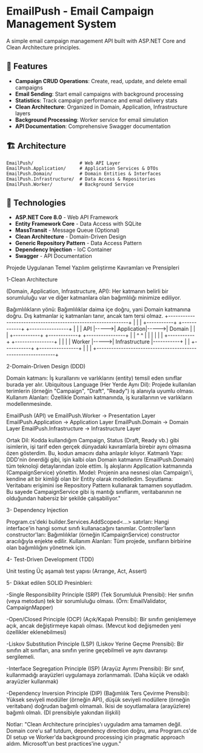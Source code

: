 # EmailPush - Email Campaign Management System

A simple email campaign management API built with ASP.NET Core and Clean Architecture principles.

## 🚀 Features

- **Campaign CRUD Operations**: Create, read, update, and delete email campaigns
- **Email Sending**: Start email campaigns with background processing
- **Statistics**: Track campaign performance and email delivery stats
- **Clean Architecture**: Organized in Domain, Application, Infrastructure layers
- **Background Processing**: Worker service for email simulation
- **API Documentation**: Comprehensive Swagger documentation

## 🏗️ Architecture

```
EmailPush/                 # Web API Layer
EmailPush.Application/     # Application Services & DTOs
EmailPush.Domain/          # Domain Entities & Interfaces  
EmailPush.Infrastructure/  # Data Access & Repositories
EmailPush.Worker/          # Background Service
```
## 🔧 Technologies

- **ASP.NET Core 8.0** - Web API Framework
- **Entity Framework Core** - Data Access with SQLite
- **MassTransit** - Message Queue (Optional)
- **Clean Architecture** - Domain-Driven Design
- **Generic Repository Pattern** - Data Access Pattern
- **Dependency Injection** - IoC Container
- **Swagger** - API Documentation

Projede Uygulanan Temel Yazılım geliştirme Kavramları ve Prensipleri

1-Clean Architecture 

 (Domain, Application, Infrastructure, API): Her katmanın belirli bir sorumluluğu var ve diğer katmanlara olan bağımlılığı minimize ediliyor.

Bağımlılıkların yönü: Bağımlılıklar daima içe doğru, yani Domain katmanına doğru. Dış katmanlar iç katmanları tanır, ancak tam tersi olmaz.
+-------------------------------------------------------------+
|                                                             |
|   +-----------+      +------------+      +----------------+ |
|   |    API    |----->| Application|----->|     Domain     | |
|   +-----------+      +------------+      +----------------+ |
|                            ^                      ^         |
|                            |                      |         |
|   +-----------+      +----------------+           |         |
|   |  Worker   |----->| Infrastructure |-----------+         |
|   +-----------+      +----------------+                     |
|                                                             |
+-------------------------------------------------------------+


2-Domain-Driven Design (DDD)

Domain katmanı: İş kurallarını ve varlıklarını (entity) temsil eden sınıflar burada yer alır.
Ubiquitous Language (Her Yerde Aynı Dil): Projede kullanılan terimlerin (örneğin "Campaign", "Draft", "Ready") iş alanıyla uyumlu olması.
Kullanım Alanları: Özellikle Domain katmanında, iş kurallarının ve varlıkların modellenmesinde.

EmailPush (API) ve EmailPush.Worker → Presentation Layer
EmailPush.Application → Application Layer
EmailPush.Domain → Domain Layer
EmailPush.Infrastructure → Infrastructure Layer

Ortak Dil: Kodda kullandığım Campaign, Status (Draft, Ready vb.) gibi isimlerin, işi tarif eden gerçek dünyadaki kavramlarla birebir aynı olmasına özen gösterdim. Bu, kodun amacını daha anlaşılır kılıyor.
Katmanlı Yapı: DDD'nin önerdiği gibi, işin kalbi olan Domain katmanını (EmailPush.Domain) tüm teknoloji detaylarından izole ettim. İş akışlarını Application katmanında (CampaignService) yönettin.
Model: Projenin ana nesnesi olan Campaign'i, kendine ait bir kimliği olan bir Entity olarak modelledim.
Soyutlama: Veritabanı erişimini ise Repository Pattern kullanarak tamamen soyutladım. Bu sayede CampaignService gibi iş mantığı sınıflarım, veritabanının ne olduğundan habersiz bir şekilde çalışabiliyor."

3- Dependency Injection

Program.cs'deki builder.Services.AddScoped<...> satırları: Hangi interface'in hangi somut sınıfı kullanacağını tanımlar.
Controller'ların constructor'ları: Bağımlılıklar (örneğin ICampaignService) constructor aracılığıyla enjekte edilir.
Kullanım Alanları: Tüm projede, sınıfların birbirine olan bağımlılığını yönetmek için.


4- Test-Driven Development (TDD)

Unit testing
Üç aşamalı test yapısı (Arrange, Act, Assert)

5- Dikkat edilen SOLID Presinbleri:

-Single Responsibility Principle (SRP) (Tek Sorumluluk Prensibi): Her sınıfın (veya metodun) tek bir sorumluluğu olması. (Örn: EmailValidator, CampaignMapper)

-Open/Closed Principle (OCP) (Açık/Kapalı Prensibi): Bir sınıfın genişlemeye açık, ancak değiştirmeye kapalı olması. (Mevcut kod değişmeden yeni özellikler eklenebilmesi)

-Liskov Substitution Principle (LSP) (Liskov Yerine Geçme Prensibi): Bir sınıfın alt sınıfları, ana sınıfın yerine geçebilmeli ve aynı davranışı sergilemeli.

-Interface Segregation Principle (ISP) (Arayüz Ayrımı Prensibi): Bir sınıf, kullanmadığı arayüzleri uygulamaya zorlanmamalı. (Daha küçük ve odaklı arayüzler kullanmak)

-Dependency Inversion Principle (DIP) (Bağımlılık Ters Çevirme Prensibi): Yüksek seviyeli modüller (örneğin API), düşük seviyeli modüllere (örneğin veritabanı) doğrudan bağımlı olmamalı. İkisi de soyutlamalara (arayüzlere) bağımlı olmalı. (DI prensibiyle yakından ilişkili)

Notlar:
"Clean Architecture principles'ı uyguladım ama tamamen değil. Domain core'u saf tutdum, dependency 
  direction doğru, ama Program.cs'de DI setup ve Worker'da background processing için pragmatic approach aldım.
   Microsoft'un best practices'ine uygun."